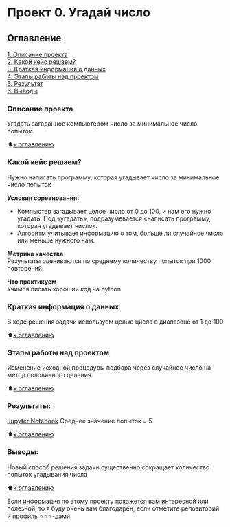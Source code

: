 # Проект 0. Угадай число

## Оглавление  
[1. Описание проекта](https://github.com/al-math/sf_data_science/tree/main/project_0_template/README.md#Описание-проекта)  
[2. Какой кейс решаем?](https://github.com/al-math/sf_data_science/tree/main/project_0_template/README.md#Какой-кейс-решаем)  
[3. Краткая информация о данных](https://github.com/al-math/sf_data_science/tree/main/project_0_template/README.md#Краткая-информация-о-данных)  
[4. Этапы работы над проектом](https://github.com/al-math/sf_data_science/tree/main/project_0_template/README.md#Этапы-работы-над-проектом)  
[5. Результат](https://github.com/al-math/sf_data_science/tree/main/project_0_template/README.md#Результат)    
[6. Выводы](https://github.com/al-math/sf_data_science/tree/main/project_0_template/README.md#Выводы) 

### Описание проекта    
Угадать загаданное компьютером число за минимальное число попыток.

:arrow_up:[к оглавлению](_)


### Какой кейс решаем?    
Нужно написать программу, которая угадывает число за минимальное число попыток

**Условия соревнования:**  
- Компьютер загадывает целое число от 0 до 100, и нам его нужно угадать. Под «угадать», подразумевается «написать программу, которая угадывает число».
- Алгоритм учитывает информацию о том, больше ли случайное число или меньше нужного нам.

**Метрика качества**     
Результаты оцениваются по среднему количеству попыток при 1000 повторений

**Что практикуем**     
Учимся писать хороший код на python


### Краткая информация о данных
В ходе решения задачи используем целые цисла в диапазоне от 1 до 100
  
:arrow_up:[к оглавлению](https://github.com/al-math/sf_data_science/tree/main/project_0_template/README.md#Оглавление)


### Этапы работы над проектом  
Изменение исходной процедуры подбора через случайное число на метод половинного деления

:arrow_up:[к оглавлению](https://github.com/al-math/sf_data_science/tree/main/project_0_template/README.md#Оглавление)


### Результаты:  
[Jupyter Notebook](https://github.com/al-math/sf_data_science/tree/main/project_0/game_book.ipynb)
Среднее значение попыток = 5

:arrow_up:[к оглавлению](https://github.com/al-math/sf_data_science/tree/main/project_0_template/README.md#Оглавление)


### Выводы:  
Новый способ решения задачи существенно сокращает количество попыток угадывания числа

:arrow_up:[к оглавлению](https://github.com/al-math/sf_data_science/tree/main/project_0_template/README.md#Оглавление)


Если информация по этому проекту покажется вам интересной или полезной, то я буду очень вам благодарен, если отметите репозиторий и профиль ⭐️⭐️⭐️-дами